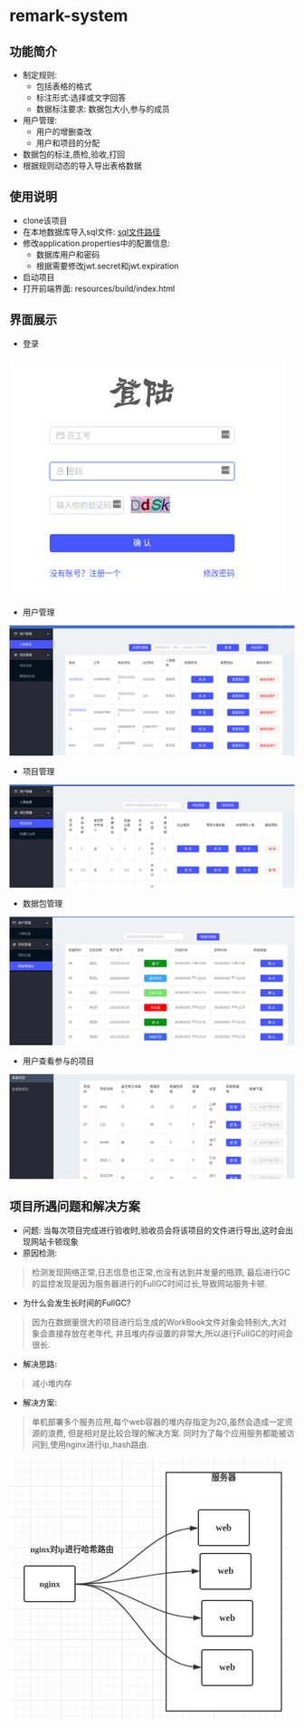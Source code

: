# remark-system

## 功能简介
* 制定规则:
    * 包括表格的格式
    * 标注形式:选择或文字回答
    * 数据标注要求: 数据包大小,参与的成员
* 用户管理:
    * 用户的增删查改
    * 用户和项目的分配
* 数据包的标注,质检,验收,打回
* 根据规则动态的导入导出表格数据

## 使用说明
* clone该项目
* 在本地数据库导入sql文件: [sql文件路径](https://github.com/kvenLin/remark-system/blob/master/src/main/resources/sql/remarksystem.sql)
* 修改application.properties中的配置信息:
    * 数据库用户和密码
    * 根据需要修改jwt.secret和jwt.expiration
* 启动项目
* 打开前端界面: resources/build/index.html
## 界面展示
* 登录

![登录界面](https://raw.githubusercontent.com/kvenLin/remark-system/master/src/main/resources/images/选区_003.png)

* 用户管理

![用户管理](https://raw.githubusercontent.com/kvenLin/remark-system/master/src/main/resources/images/选区_004.png)

* 项目管理

![项目管理](https://raw.githubusercontent.com/kvenLin/remark-system/master/src/main/resources/images/选区_005.png)

* 数据包管理

![数据包管理](https://raw.githubusercontent.com/kvenLin/remark-system/master/src/main/resources/images/选区_006.png)

* 用户查看参与的项目

![查看参与项目](https://raw.githubusercontent.com/kvenLin/remark-system/master/src/main/resources/images/选区_007.png)

## 项目所遇问题和解决方案
* 问题: 当每次项目完成进行验收时,验收员会将该项目的文件进行导出,这时会出现网站卡顿现象
* 原因检测:
> 检测发现网络正常,日志信息也正常,也没有达到并发量的瓶颈,
最后进行GC的监控发现是因为服务器进行的FullGC时间过长,导致网站服务卡顿.
* 为什么会发生长时间的FullGC?
> 因为在数据量很大的项目进行后生成的WorkBook文件对象会特别大,大对象会直接存放在老年代,
并且堆内存设置的非常大,所以进行FullGC的时间会很长.
* 解决思路:
> 减小堆内存
* 解决方案:
> 单机部署多个服务应用,每个web容器的堆内存指定为2G,虽然会造成一定资源的浪费,
但是相对是比较合理的解决方案.
同时为了每个应用服务都能被访问到,使用nginx进行ip_hash路由.

![参考图](https://raw.githubusercontent.com/kvenLin/remark-system/master/src/main/resources/images/选区_034.png)
